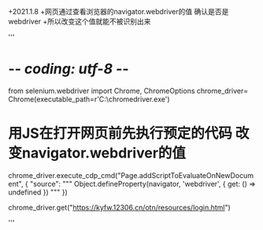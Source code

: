 +2021.1.8
+网页通过查看浏览器的navigator.webdriver的值 确认是否是webdriver
+所以改变这个值就能不被识别出来


'''
# -*- coding: utf-8 -*-
from selenium.webdriver import Chrome, ChromeOptions
chrome_driver= Chrome(executable_path=r'C:\chromedriver.exe')


# 用JS在打开网页前先执行预定的代码 改变navigator.webdriver的值
chrome_driver.execute_cdp_cmd("Page.addScriptToEvaluateOnNewDocument", {
  "source": """
    Object.defineProperty(navigator, 'webdriver', {
      get: () => undefined
    })
  """
})



chrome_driver.get("https://kyfw.12306.cn/otn/resources/login.html")

'''